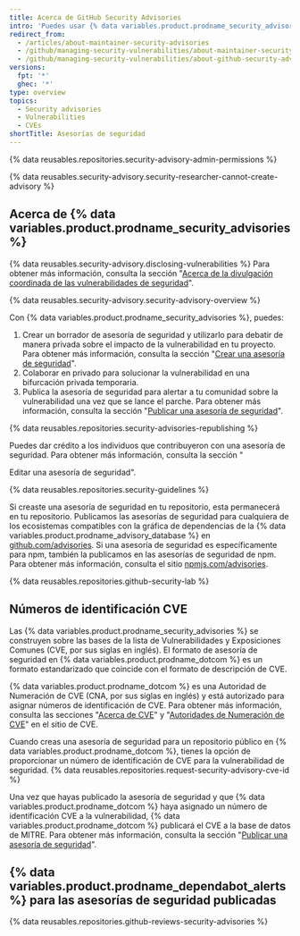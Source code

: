 ```yaml
---
title: Acerca de GitHub Security Advisories
intro: 'Puedes usar {% data variables.product.prodname_security_advisories %} para discutir, corregir y publicar información sobre vulnerabilidades de seguridad en tu repositorio.'
redirect_from:
  - /articles/about-maintainer-security-advisories
  - /github/managing-security-vulnerabilities/about-maintainer-security-advisories
  - /github/managing-security-vulnerabilities/about-github-security-advisories
versions:
  fpt: '*'
  ghec: '*'
type: overview
topics:
  - Security advisories
  - Vulnerabilities
  - CVEs
shortTitle: Asesorías de seguridad
---
```


{% data reusables.repositories.security-advisory-admin-permissions %}

{% data reusables.security-advisory.security-researcher-cannot-create-advisory %}

## Acerca de {% data variables.product.prodname_security_advisories %}

{% data reusables.security-advisory.disclosing-vulnerabilities %} Para obtener más información, consulta la sección "[Acerca de la divulgación coordinada de las vulnerabilidades de seguridad](/code-security/security-advisories/about-coordinated-disclosure-of-security-vulnerabilities)".

{% data reusables.security-advisory.security-advisory-overview %}

Con {% data variables.product.prodname_security_advisories %}, puedes:

1. Crear un borrador de asesoría de seguridad y utilizarlo para debatir de manera privada sobre el impacto de la vulnerabilidad en tu proyecto. Para obtener más información, consulta la sección "[Crear una asesoría de seguridad](/github/managing-security-vulnerabilities/creating-a-security-advisory)".
2. Colaborar en privado para solucionar la vulnerabilidad en una bifurcación privada temporaria.
3. Publica la asesoría de seguridad para alertar a tu comunidad sobre la vulnerabilidad una vez que se lance el parche. Para obtener más información, consulta la sección "[Publicar una asesoría de seguridad](/github/managing-security-vulnerabilities/publishing-a-security-advisory)".

{% data reusables.repositories.security-advisories-republishing %}

Puedes dar crédito a los individuos que contribuyeron con una asesoría de seguridad. Para obtener más información, consulta la sección "

Editar una asesoría de seguridad".</p> 

{% data reusables.repositories.security-guidelines %}

Si creaste una asesoría de seguridad en tu repositorio, esta permanecerá en tu repositorio. Publicamos las asesorías de seguridad para cualquiera de los ecosistemas compatibles con la gráfica de dependencias de la {% data variables.product.prodname_advisory_database %} en [github.com/advisories](https://github.com/advisories). Si una asesoría de seguridad es específicamente para npm, también la publicamos en las asesorías de seguridad de npm. Para obtener más información, consulta el sitio [npmjs.com/advisories](https://www.npmjs.com/advisories).

{% data reusables.repositories.github-security-lab %}



## Números de identificación CVE

Las {% data variables.product.prodname_security_advisories %} se construyen sobre las bases de la lista de Vulnerabilidades y Exposiciones Comunes (CVE, por sus siglas en inglés). El formato de asesoría de seguridad en {% data variables.product.prodname_dotcom %} es un formato estandarizado que coincide con el formato de descripción de CVE. 

{% data variables.product.prodname_dotcom %} es una Autoridad de Numeración de CVE (CNA, por sus siglas en inglés) y está autorizado para asignar números de identificación de CVE. Para obtener más información, consulta las secciones "[Acerca de CVE](https://cve.mitre.org/about/index.html)" y "[Autoridades de Numeración de CVE](https://cve.mitre.org/cve/cna.html)" en el sitio de CVE.

Cuando creas una asesoría de seguridad para un repositorio público en {% data variables.product.prodname_dotcom %}, tienes la opción de proporcionar un número de identificación de CVE para la vulnerabilidad de seguridad. {% data reusables.repositories.request-security-advisory-cve-id %}

Una vez que hayas publicado la asesoría de seguridad y que {% data variables.product.prodname_dotcom %} haya asignado un número de identificación CVE a la vulnerabilidad, {% data variables.product.prodname_dotcom %} publicará el CVE a la base de datos de MITRE. Para obtener más información, consulta la sección "[Publicar una asesoría de seguridad](/github/managing-security-vulnerabilities/publishing-a-security-advisory#requesting-a-cve-identification-number)".



## {% data variables.product.prodname_dependabot_alerts %} para las asesorías de seguridad publicadas

{% data reusables.repositories.github-reviews-security-advisories %}
